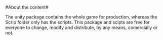 #About the content#

The unity package contains the whole game for production, whereas the Scrip folder only has the scripts. 
This package and scipts are free for everyone to change, modify and distribute, by any means, comercially or not. 
